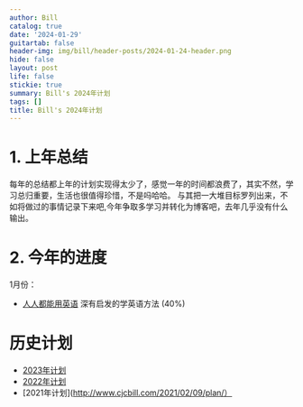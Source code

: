```yaml
---
author: Bill
catalog: true
date: '2024-01-29'
guitartab: false
header-img: img/bill/header-posts/2024-01-24-header.png
hide: false
layout: post
life: false
stickie: true
summary: Bill's 2024年计划
tags: []
title: Bill's 2024年计划
---
```

# 1. 上年总结

每年的总结都上年的计划实现得太少了，感觉一年的时间都浪费了，其实不然，学习总归重要，生活也很值得珍惜，不是吗哈哈。
与其把一大堆目标罗列出来，不如将做过的事情记录下来吧,今年争取多学习并转化为博客吧，去年几乎没有什么输出。
# 2. 今年的进度

1月份：

- [人人都能用英语](https://github.com/xiaolai/everyone-can-use-english) 深有启发的学英语方法 (40%)


# 历史计划

- [2023年计划](https://www.cjcbill.com/2023/01/05/plan/)
- [2022年计划](http://www.cjcbill.com/2022/04/10/plan)
- [2021年计划](http://www.cjcbill.com/2021/02/09/plan/）
